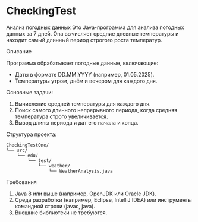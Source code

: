 # CheckingTest

Анализ погодных данных
Это Java-программа для анализа погодных данных за 7 дней. Она вычисляет средние дневные температуры и находит самый длинный период строгого роста температур.

Описание

Программа обрабатывает погодные данные, включающие:
- Даты в формате DD.MM.YYYY (например, 01.05.2025).
- Температуры утром, днём и вечером для каждого дня.

Основные задачи:

1. Вычисление средней температуры для каждого дня.
2. Поиск самого длинного непрерывного периода, когда средняя температура строго увеличивается.
3. Вывод длины периода и дат его начала и конца.

Структура проекта:

    CheckingTestOne/
    └── src/
        └── edu/
            └── test/
                └── weather/
                    └── WeatherAnalysis.java

Требования
1. Java 8 или выше (например, OpenJDK или Oracle JDK).
2. Среда разработки (например, Eclipse, IntelliJ IDEA) или инструменты командной строки (javac, java).
3. Внешние библиотеки не требуются.
